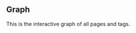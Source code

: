 ## Graph

This is the interactive graph of all pages and tags.

<div id="graph-container" style="height: 800px;"></div>
